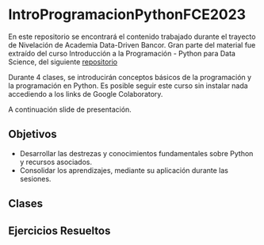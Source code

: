 # IntroProgramacionPythonFCE2023

En este repositorio se encontrará el contenido trabajado durante el trayecto de Nivelación de Academia Data-Driven Bancor.
Gran parte del material fue extraído del curso Introducción a la Programación - Python para Data Science, del siguiente [repositorio](https://github.com/lbiedma/IntroProgramacionFCEUNC) 

Durante 4 clases, se introducirán conceptos básicos de la programación y la programación en Python. Es posible seguir este curso sin instalar nada accediendo a los links de Google Colaboratory.

A continuación slide de presentación. 


## Objetivos

- Desarrollar las destrezas y conocimientos fundamentales sobre Python y recursos asociados.
- Consolidar los aprendizajes, mediante su aplicación durante las sesiones.

## Clases


## Ejercicios Resueltos


